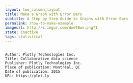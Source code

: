 ```yaml
---
layout: two_column_layout
title: Make a Graph with Error Bars
subtitle: A Step by Step Guide to Graphs with Error Bars
permalink: /how-to-make-example
imageurl: http://i.imgur.com/dweTBwv.png?1
state: inactive
tags: statistical
---
```





<pre>
<code>
Author: Plotly Technologies Inc.  
Title: Collaborative data science  
Publisher: Plotly Technologies Inc.  
Place of publication: Montréal, QC  
Date of publication: 2015  
URL: https://plot.ly  
</code>
</pre>
